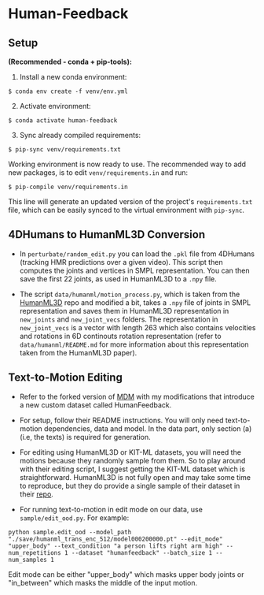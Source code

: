 # Human-Feedback

## Setup
**(Recommended - conda + pip-tools):**
1. Install a new conda environment:
```commandline
$ conda env create -f venv/env.yml
```
2. Activate environment:
```commandline
$ conda activate human-feedback
```
3. Sync already compiled requirements:
```commandline
$ pip-sync venv/requirements.txt
```
Working environment is now ready to use. The recommended way to add new packages, is to edit `venv/requirements.in` and run:
```commandline
$ pip-compile venv/requirements.in
```
This line will generate an updated version of the project's `requirements.txt` file, which can be easily synced to the virtual environment with `pip-sync`.

## 4DHumans to HumanML3D Conversion
- In `perturbate/random_edit.py` you can load the `.pkl` file from 4DHumans (tracking HMR predictions over a given video). This script then computes the joints and vertices in SMPL representation. You can then save the first 22 joints, as used in HumanML3D to a `.npy` file.

- The script `data/humanml/motion_process.py`, which is taken from the [HumanML3D](https://github.com/EricGuo5513/HumanML3D/tree/main) repo and modified a bit, takes a `.npy` file of joints in SMPL representation and saves them in HumanML3D representation in `new_joints` and `new_joint_vecs` folders. The representation in `new_joint_vecs` is a vector with length 263 which also contains velocities and rotations in 6D continouts rotation representation (refer to `data/humanml/README.md` for more information about this representation taken from the HumanML3D paper).

## Text-to-Motion Editing
- Refer to the forked version of [MDM](https://github.com/OrrAvrech/motion-diffusion-model) with my modifications that introduce a new custom dataset called HumanFeedback.

- For setup, follow their README instructions. You will only need text-to-motion dependencies, data and model. In the data part, only section (a) (i.e, the texts) is required for generation.

- For editing using HumanML3D or KIT-ML datasets, you will need the motions because they randomly sample from them. So to play around with their editing script, I suggest getting the KIT-ML dataset which is straightforward. HumanML3D is not fully open and may take some time to reproduce, but they do provide a single sample of their dataset in their [repo](https://github.com/EricGuo5513/HumanML3D/tree/main/HumanML3D).

- For running text-to-motion in edit mode on our data, use `sample/edit_ood.py`. For example:
```
python sample.edit_ood --model_path "./save/humanml_trans_enc_512/model000200000.pt" --edit_mode" "upper_body" --text_condition "a person lifts right arm high" --num_repetitions 1 --dataset "humanfeedback" --batch_size 1 --num_samples 1
```

Edit mode can be either "upper_body" which masks upper body joints or "in_between" which masks the middle of the input motion.